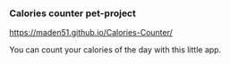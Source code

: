 ### Calories counter pet-project

https://maden51.github.io/Calories-Counter/

You can count your calories of the day with this little app.
